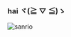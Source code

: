 ### hai ヾ(≧ ▽ ≦)ゝ

![sanrio](https://github.com/user-attachments/assets/9f28ea68-0b31-4c3e-bfad-2bdabadd4b60)


<!--
**jesslynhh/jesslynhh** is a ✨ _special_ ✨ repository because its `README.md` (this file) appears on your GitHub profile.

Here are some ideas to get you started:

- 🔭 I’m currently working on ...
- 🌱 I’m currently learning ...
- 👯 I’m looking to collaborate on ...
- 🤔 I’m looking for help with ...
- 💬 Ask me about ...
- 📫 How to reach me: ...
- 😄 Pronouns: ...
- ⚡ Fun fact: ...
-->
